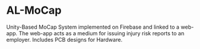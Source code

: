 # AL-MoCap
Unity-Based MoCap System implemented on Firebase and linked to a web-app. The web-app acts as a medium for issuing injury risk reports to an employer. Includes PCB designs for Hardware.
